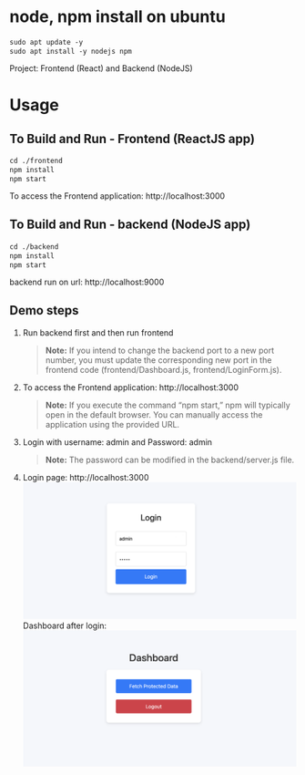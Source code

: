 # node, npm install on ubuntu
```
sudo apt update -y
sudo apt install -y nodejs npm
```



Project: Frontend (React) and Backend (NodeJS) 
 
# Usage

## To Build and Run - Frontend (ReactJS app)

```
cd ./frontend
npm install
npm start
```

To access the Frontend application: http://localhost:3000

## To Build and Run - backend (NodeJS app)

```
cd ./backend
npm install
npm start
```

backend run on url: http://localhost:9000


## Demo steps 

1. Run backend first and then run frontend 
   > **Note:**
   If you intend to change the backend port to a new port number, you must update the corresponding new port in the frontend code (frontend/Dashboard.js, frontend/LoginForm.js).
2. To access the Frontend application: http://localhost:3000
   > **Note:** 
   If you execute the command “npm start,” npm will typically open in the default browser. You can manually access the application using the provided URL.
3. Login with username: admin and Password: admin 
   > **Note:** 
   The password can be modified in the backend/server.js file. 

4. Login page: http://localhost:3000
   ![Alt text](frontend/LoginForm.png) 
   Dashboard after login: 
   ![Alt text](frontend/DashBoard.png) 
